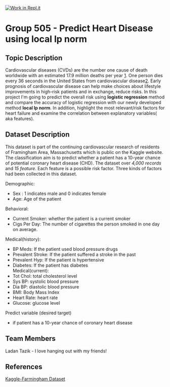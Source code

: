 [![Work in Repl.it](https://classroom.github.com/assets/work-in-replit-14baed9a392b3a25080506f3b7b6d57f295ec2978f6f33ec97e36a161684cbe9.svg)](https://classroom.github.com/online_ide?assignment_repo_id=315718&assignment_repo_type=GroupAssignmentRepo)
# Group 505 - Predict Heart Disease using local lp norm

## Topic Description
Cardiovascular diseases (CVDs) are the number one cause of death worldwide with an estimated 17.9 million deaths per year [1](https://www.who.int/health-topics/cardiovascular-diseases/#tab=tab_1). One person dies every 36 seconds in the United States from cardiovascular disease[2](https://www.cdc.gov/heartdisease/facts.htm). Early prognosis of cardiovascular disease can help make choices about lifestyle improvements in high-risk patients and in exchange, reduce risks. In this project I'm going to  predict the overall risk using **logistic regression** method and compare the accuracy of logistic regression with our newly developed method **local lp norm**. In addition, highlight the most relevant/risk factors for heart failure and examine the correlation between explanatory variables( aka features).

## Dataset Description
This dataset is part of the continuing cardiovascular research of residents of Framingham Area, Massachusetts which is public on the Kaggle website. The classification aim is to predict whether a patient has a 10-year chance of potential coronary heart disease (CHD). The dataset over *4,000 records* and *15 feature*. Each feature is a possible risk factor. Three kinds of factors had been collected in this dataset.

Demographic:
- Sex : 1 indicates male and 0 indicates female
- Age: Age of the patient

Behavioral:
- Current Smoker: whether the patient is a current smoker
- Cigs Per Day: The number of cigarettes the person smoked in one day on average.

Medical(history):
- BP Meds: If the patient used blood pressure drugs
- Prevalent Stroke: If the patient suffered a stroke in the past
- Prevalent Hyp: If the patient is hypertensive
- Diabetes: If the patient has diabetes<br>
Medical(current):
- Tot Chol: total cholesterol level 
- Sys BP: systolic blood pressure
- Dia BP: diastolic blood pressure 
- BMI: Body Mass Index 
- Heart Rate: heart rate
- Glucose: glucose level

Predict variable (desired target)
- if patient has a 10-year chance of coronary heart disease

## Team Members

Ladan Tazik - I love hanging out with my friends!

## References
[Kaggle-Farmingham Dataset](https://www.kaggle.com/amanajmera1/framingham-heart-study-dataset)

